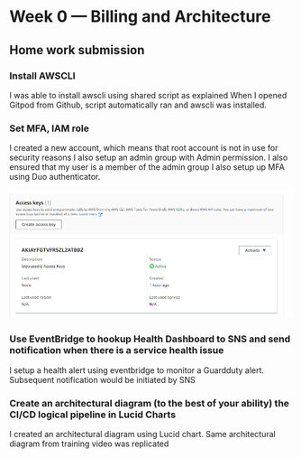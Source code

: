 # Week 0 — Billing and Architecture

## Home work submission

### Install AWSCLI

I was able to install awscli using shared script as explained
When I opened Gitpod from Github, script automatically ran and awscli was installed. 

### Set MFA, IAM role
I created a new account, which means that root account is not in use for security reasons
I also setup an admin group with Admin permission. I also ensured that my user is a member of the admin group
I also setup up MFA using Duo authenticator.

![Proof of Access Keys setup](_docs/assets/Accesskeys.PNG)




### Use EventBridge to hookup Health Dashboard to SNS and send notification when there is a service health issue
I setup a health alert using eventbridge to monitor a Guardduty alert. Subsequent notification would be initiated by
SNS


### Create an architectural diagram (to the best of your ability) the CI/CD logical pipeline in Lucid Charts

I created an architectural diagram using Lucid chart. Same architectural diagram from training video was replicated
